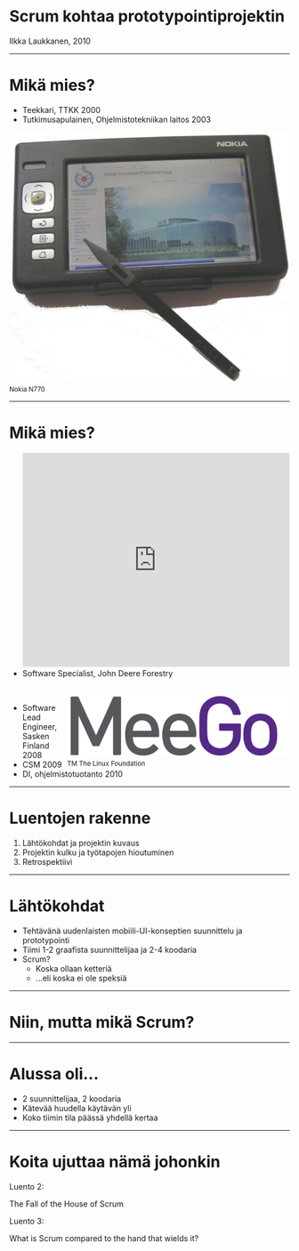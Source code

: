 Scrum kohtaa prototypointiprojektin
===================================

Ilkka Laukkanen, 2010

----

Mikä mies?
==========

*   Teekkari, TTKK 2000
*   Tutkimusapulainen, Ohjelmistotekniikan laitos 2003

<div style="">
<img src="681px-Nokia_770_3.jpg" width="512" height="450"/><br/>
<small>Nokia N770</small>
</div>

----

Mikä mies?
==========

<div style="float: right">
<object width="480" height="385"><param name="movie"
value="http://www.youtube.com/v/CD2V8GFqk_Y?fs=1&amp;hl=fi_FI"></param><param
name="allowFullScreen" value="true"></param><param name="allowscriptaccess"
value="always"></param><embed
src="http://www.youtube.com/v/CD2V8GFqk_Y?fs=1&amp;hl=fi_FI"
type="application/x-shockwave-flash" allowscriptaccess="always"
allowfullscreen="true" width="480" height="385"></embed></object>
</div>

*   Software Specialist, John Deere Forestry

<br style="clear: both"/>
<div style="float: right">
<img src="MeeGo_logo_sig.png" width="400" height="110"><br/>
<small>TM The Linux Foundation</small>
</div>

*   Software Lead Engineer, Sasken Finland 2008
*   CSM 2009
*   DI, ohjelmistotuotanto 2010

----

Luentojen rakenne
=================

1.  Lähtökohdat ja projektin kuvaus
2.  Projektin kulku ja työtapojen hioutuminen
3.  Retrospektiivi

----

Lähtökohdat
===========

*   Tehtävänä uudenlaisten mobiili-UI-konseptien suunnittelu ja prototypointi
*   Tiimi 1-2 graafista suunnittelijaa ja 2-4 koodaria
*   Scrum?
    *   Koska ollaan ketteriä
    *   ...eli koska ei ole speksiä

----

Niin, mutta mikä Scrum?
=======================



----

Alussa oli...
=============

* 2 suunnittelijaa, 2 koodaria
* Kätevää huudella käytävän yli
* Koko tiimin tila päässä yhdellä kertaa

----

Koita ujuttaa nämä johonkin
===========================

Luento 2:

The Fall of the House of Scrum

Luento 3:

What is Scrum compared to the hand that wields it?

